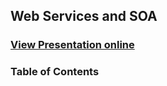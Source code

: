 ## Web Services and SOA
### [View Presentation online](https://github.com/TelerikAcademy/Web-Services-and-Cloud/blob/master/1.%20Web-Services-and-SOA/Web-Services-and-SOA.pptx?raw=true)
### Table of Contents
